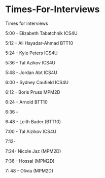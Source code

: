 # Times-For-Interviews
Times for interviews

5:00 - Elizabeth Tabatchnik ICS4U

5:12 - Ali Hayadar-Ahmad BTT10

5:24 - Kyle Peters ICS4U

5:36 - Tal Azikov ICS4U

5:48 - Jordan Abt ICS4U

6:00 -  Sydney Caufield ICS4U

6:12 - Boris Pruss MPM2D

6:24 - Arnold BTT10

6:36 - 

6:48 - Leith Bader (BTT10)

7:00 - Tal Aizikov ICS4U

7:12-

7:24- Nicole Jaz (MPM2D)

7:36 - Hossai (MPM2D)

7: 48 - Olivia (MPM2D)
